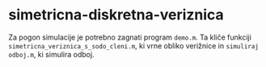 # simetricna-diskretna-veriznica

Za pogon simulacije je potrebno zagnati program `demo.m`.
Ta kliče funkciji `simetricna_veriznica_s_sodo_cleni.m`, ki vrne obliko verižnice in `simuliraj odboj.m`, ki simulira odboj.
